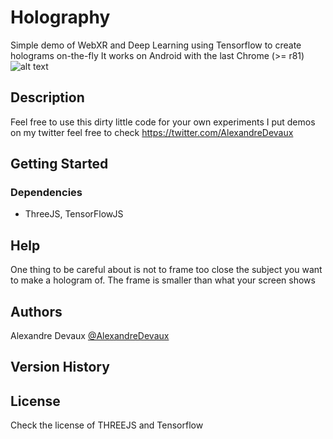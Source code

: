 # Holography

Simple demo of WebXR and Deep Learning using Tensorflow to create holograms on-the-fly
It works on Android with the last Chrome (>= r81)
![alt text](https://raw.githubusercontent.com/nosy-b/holography/master/demo.gif "Holography")

## Description

Feel free to use this dirty little code for your own experiments
I put demos on my twitter feel free to check  https://twitter.com/AlexandreDevaux

## Getting Started

### Dependencies

* ThreeJS, TensorFlowJS


## Help

One thing to be careful about is not to frame too close the subject you want to make a hologram of. The frame is smaller than what your screen shows

## Authors

Alexandre Devaux 
[@AlexandreDevaux](https://twitter.com/AlexandreDevaux)

## Version History



## License

Check the license of THREEJS and Tensorflow

